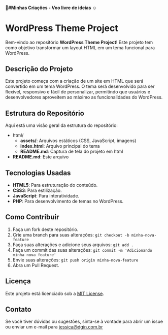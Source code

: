 #### :star2:#Minhas Criações - Voo livre de ideias :relaxed:

# WordPress Theme Project

Bem-vindo ao repositório **WordPress Theme Project**! Este projeto tem como objetivo transformar um layout HTML em um tema funcional para WordPress.

## Descrição do Projeto

Este projeto começa com a criação de um site em HTML que será convertido em um tema WordPress. O tema será desenvolvido para ser flexível, responsivo e fácil de personalizar, permitindo que usuários e desenvolvedores aproveitem ao máximo as funcionalidades do WordPress.

## Estrutura do Repositório

Aqui está uma visão geral da estrutura do repositório:
- html/
  - **assets/**: Arquivos estáticos (CSS, JavaScript, imagens)
  - **index.html**: Arquivo principal do tema
  - **README.md**: Captura de tela do projeto em html
- **README.md**: Este arquivo

## Tecnologias Usadas

- **HTML5**: Para estruturação do conteúdo.
- **CSS3**: Para estilização.
- **JavaScript**: Para interatividade.
- **PHP**: Para desenvolvimento de temas no WordPress.

## Como Contribuir

1. Faça um fork deste repositório.
2. Crie uma branch para suas alterações: `git checkout -b minha-nova-feature`
3. Faça suas alterações e adicione seus arquivos: `git add .`
4. Faça um commit das suas alterações: `git commit -m 'Adicionando minha nova feature'`
5. Envie suas alterações: `git push origin minha-nova-feature`
6. Abra um Pull Request.

## Licença

Este projeto está licenciado sob a [MIT License](LICENSE).

## Contato

Se você tiver dúvidas ou sugestões, sinta-se à vontade para abrir um issue ou enviar um e-mail para [jessica@dgin.com.br](mailto:jessica@dgin.com.br)
